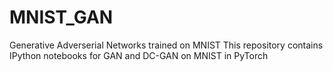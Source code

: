 # MNIST_GAN
Generative Adverserial Networks trained on MNIST
This repository contains IPython notebooks for GAN and DC-GAN on MNIST in PyTorch
